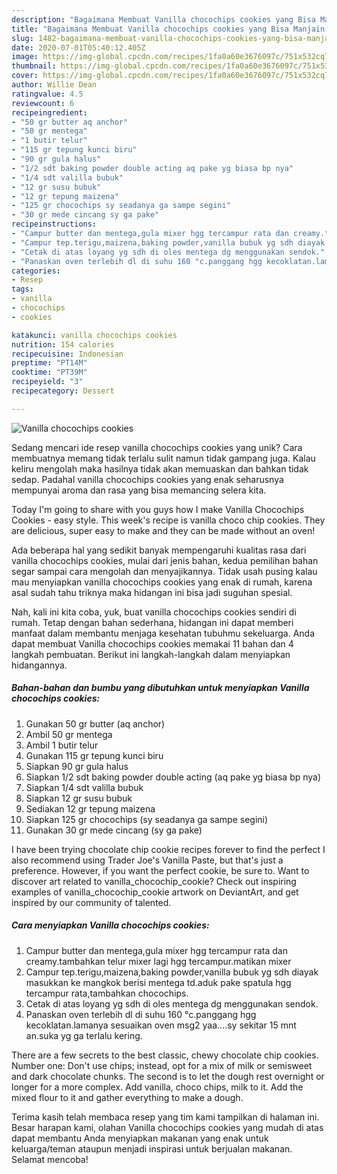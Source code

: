 ```yaml
---
description: "Bagaimana Membuat Vanilla chocochips cookies yang Bisa Manjain Lidah"
title: "Bagaimana Membuat Vanilla chocochips cookies yang Bisa Manjain Lidah"
slug: 1482-bagaimana-membuat-vanilla-chocochips-cookies-yang-bisa-manjain-lidah
date: 2020-07-01T05:40:12.405Z
image: https://img-global.cpcdn.com/recipes/1fa0a60e3676097c/751x532cq70/vanilla-chocochips-cookies-foto-resep-utama.jpg
thumbnail: https://img-global.cpcdn.com/recipes/1fa0a60e3676097c/751x532cq70/vanilla-chocochips-cookies-foto-resep-utama.jpg
cover: https://img-global.cpcdn.com/recipes/1fa0a60e3676097c/751x532cq70/vanilla-chocochips-cookies-foto-resep-utama.jpg
author: Willie Dean
ratingvalue: 4.5
reviewcount: 6
recipeingredient:
- "50 gr butter aq anchor"
- "50 gr mentega"
- "1 butir telur"
- "115 gr tepung kunci biru"
- "90 gr gula halus"
- "1/2 sdt baking powder double acting aq pake yg biasa bp nya"
- "1/4 sdt valilla bubuk"
- "12 gr susu bubuk"
- "12 gr tepung maizena"
- "125 gr chocochips sy seadanya ga sampe segini"
- "30 gr mede cincang sy ga pake"
recipeinstructions:
- "Campur butter dan mentega,gula mixer hgg tercampur rata dan creamy.tambahkan telur mixer lagi hgg tercampur.matikan mixer"
- "Campur tep.terigu,maizena,baking powder,vanilla bubuk yg sdh diayak masukkan ke mangkok berisi mentega td.aduk pake spatula hgg tercampur rata,tambahkan chocochips."
- "Cetak di atas loyang yg sdh di oles mentega dg menggunakan sendok."
- "Panaskan oven terlebih dl di suhu 160 °c.panggang hgg kecoklatan.lamanya sesuaikan oven msg2 yaa....sy sekitar 15 mnt an.suka yg ga terlalu kering."
categories:
- Resep
tags:
- vanilla
- chocochips
- cookies

katakunci: vanilla chocochips cookies 
nutrition: 154 calories
recipecuisine: Indonesian
preptime: "PT14M"
cooktime: "PT39M"
recipeyield: "3"
recipecategory: Dessert

---
```



![Vanilla chocochips cookies](https://img-global.cpcdn.com/recipes/1fa0a60e3676097c/751x532cq70/vanilla-chocochips-cookies-foto-resep-utama.jpg)

Sedang mencari ide resep vanilla chocochips cookies yang unik? Cara membuatnya memang tidak terlalu sulit namun tidak gampang juga. Kalau keliru mengolah maka hasilnya tidak akan memuaskan dan bahkan tidak sedap. Padahal vanilla chocochips cookies yang enak seharusnya mempunyai aroma dan rasa yang bisa memancing selera kita.

Today I&#39;m going to share with you guys how I make Vanilla Chocochips Cookies - easy style. This week&#39;s recipe is vanilla choco chip cookies. They are delicious, super easy to make and they can be made without an oven!

Ada beberapa hal yang sedikit banyak mempengaruhi kualitas rasa dari vanilla chocochips cookies, mulai dari jenis bahan, kedua pemilihan bahan segar sampai cara mengolah dan menyajikannya. Tidak usah pusing kalau mau menyiapkan vanilla chocochips cookies yang enak di rumah, karena asal sudah tahu triknya maka hidangan ini bisa jadi suguhan spesial.


Nah, kali ini kita coba, yuk, buat vanilla chocochips cookies sendiri di rumah. Tetap dengan bahan sederhana, hidangan ini dapat memberi manfaat dalam membantu menjaga kesehatan tubuhmu sekeluarga. Anda dapat membuat Vanilla chocochips cookies memakai 11 bahan dan 4 langkah pembuatan. Berikut ini langkah-langkah dalam menyiapkan hidangannya.

<!--inarticleads1-->

##### Bahan-bahan dan bumbu yang dibutuhkan untuk menyiapkan Vanilla chocochips cookies:

1. Gunakan 50 gr butter (aq anchor)
1. Ambil 50 gr mentega
1. Ambil 1 butir telur
1. Gunakan 115 gr tepung kunci biru
1. Siapkan 90 gr gula halus
1. Siapkan 1/2 sdt baking powder double acting (aq pake yg biasa bp nya)
1. Siapkan 1/4 sdt valilla bubuk
1. Siapkan 12 gr susu bubuk
1. Sediakan 12 gr tepung maizena
1. Siapkan 125 gr chocochips (sy seadanya ga sampe segini)
1. Gunakan 30 gr mede cincang (sy ga pake)


I have been trying chocolate chip cookie recipes forever to find the perfect I also recommend using Trader Joe&#39;s Vanilla Paste, but that&#39;s just a preference. However, if you want the perfect cookie, be sure to. Want to discover art related to vanilla_chocochip_cookie? Check out inspiring examples of vanilla_chocochip_cookie artwork on DeviantArt, and get inspired by our community of talented. 

<!--inarticleads2-->

##### Cara menyiapkan Vanilla chocochips cookies:

1. Campur butter dan mentega,gula mixer hgg tercampur rata dan creamy.tambahkan telur mixer lagi hgg tercampur.matikan mixer
1. Campur tep.terigu,maizena,baking powder,vanilla bubuk yg sdh diayak masukkan ke mangkok berisi mentega td.aduk pake spatula hgg tercampur rata,tambahkan chocochips.
1. Cetak di atas loyang yg sdh di oles mentega dg menggunakan sendok.
1. Panaskan oven terlebih dl di suhu 160 °c.panggang hgg kecoklatan.lamanya sesuaikan oven msg2 yaa....sy sekitar 15 mnt an.suka yg ga terlalu kering.


There are a few secrets to the best classic, chewy chocolate chip cookies. Number one: Don&#39;t use chips; instead, opt for a mix of milk or semisweet and dark chocolate chunks. The second is to let the dough rest overnight or longer for a more complex. Add vanilla, choco chips, milk to it. Add the mixed flour to it and gather everything to make a dough. 

Terima kasih telah membaca resep yang tim kami tampilkan di halaman ini. Besar harapan kami, olahan Vanilla chocochips cookies yang mudah di atas dapat membantu Anda menyiapkan makanan yang enak untuk keluarga/teman ataupun menjadi inspirasi untuk berjualan makanan. Selamat mencoba!

